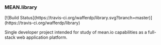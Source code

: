 <h3>MEAN.library</h3>
[![Build Status](https://travis-ci.org/wafferdp/library.svg?branch=master)](https://travis-ci.org/wafferdp/library)

Single developer project intended for study of mean.io capabilities as a full-stack web application platform.

